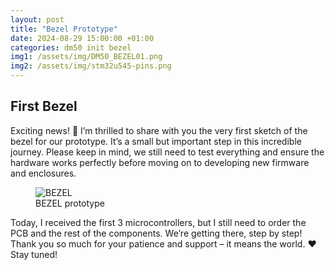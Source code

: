 ```yaml
---
layout: post
title: "Bezel Prototype"
date: 2024-08-29 15:00:00 +01:00
categories: dm50 init bezel
img1: /assets/img/DM50_BEZEL01.png
img2: /assets/img/stm32u545-pins.png
---
```


## First Bezel

Exciting news! 🎉 I’m thrilled to share with you the very first sketch of the bezel for our prototype. It’s a small but important step in this incredible journey. Please keep in mind, we still need to test everything and ensure the hardware works perfectly before moving on to developing new firmware and enclosures.
<figure>
<img src="{{ img1 }}" alt="BEZEL">
<figcaption>BEZEL prototype</figcaption>
</figure>

Today, I received the first 3 microcontrollers, but I still need to order the PCB and the rest of the components. We’re getting there, step by step! Thank you so much for your patience and support – it means the world. ❤️ Stay tuned!
